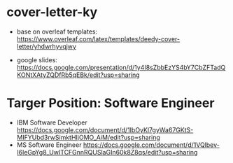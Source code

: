 # cover-letter-ky
- base on overleaf templates: https://www.overleaf.com/latex/templates/deedy-cover-letter/yhdwrhyvqjwy

- google slides: https://docs.google.com/presentation/d/1y4I8sZbbEzYS4bY7CbZFTadQKONtXAtyZQDfRb5qEBk/edit?usp=sharing

# Targer Position: Software Engineer
- IBM Software Developer https://docs.google.com/document/d/1IbOyKl7gyWa67GKtS-MIFYUbd3rwSimktHIjOMO_AiM/edit?usp=sharing
- MS Software Engineer https://docs.google.com/document/d/1VQlbev-I6leGpYg8_UwITCFGnnRQUSlaGIn60k8Z8qs/edit?usp=sharing